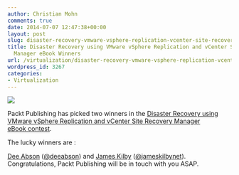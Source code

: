 ```yaml
---
author: Christian Mohn
comments: true
date: 2014-07-07 12:47:38+00:00
layout: post
slug: disaster-recovery-vmware-vsphere-replication-vcenter-site-recovery-manager-ebook-winners
title: Disaster Recovery using VMware vSphere Replication and vCenter Site Recovery
  Manager eBook Winners
url: /virtualization/disaster-recovery-vmware-vsphere-replication-vcenter-site-recovery-manager-ebook-winners/
wordpress_id: 3267
categories:
- Virtualization
---
```


[![](/img/DisasterRecoveryUsingVMwarevSphereReplication.png)](http://bit.ly/1kosrhz)

Packt Publishing has picked two winners in the [Disaster Recovery using VMware vSphere Replication and vCenter Site Recovery Manager eBook contest](http://vninja.net/news/win-ebook-copy-disaster-recovery-vmware-vsphere-replication-vcenter-site-recovery-manager/).

The lucky winners are :

[Dee Abson](http://vninja.net/news/win-ebook-copy-disaster-recovery-vmware-vsphere-replication-vcenter-site-recovery-manager/#comment-13113) ([@deeabson](http://twitter.com/deeabson)) and [James Kilby](http://vninja.net/news/win-ebook-copy-disaster-recovery-vmware-vsphere-replication-vcenter-site-recovery-manager/#comment-13183) ([@jameskilbynet](https://twitter.com/jameskilbynet)). Congratulations, Packt Publishing will be in touch with you ASAP.

<!--more-->

